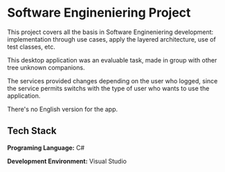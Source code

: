 # Software Engineniering Project
This project covers all the basis in Software Engineniering development: implementation through use cases, apply the layered architecture, use of test classes, etc.

This desktop application was an evaluable task, made in group with other tree unknown companions.

 The services provided changes depending on the user who logged, since the service permits switchs with the type of user who wants to use the application.

 There's no English version for the app.

## Tech Stack

**Programing Language:** C#

**Development Environment:** Visual Studio

